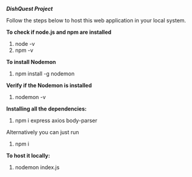 ***DishQuest Project***

Follow the steps below to host this web application in your local system.

**To check if node.js and npm are installed**
1. node -v
2. npm -v

**To install Nodemon**
1. npm install -g nodemon

**Verify if the Nodemon is installed**
1. nodemon -v

**Installing all the dependencies:**
1. npm i express axios body-parser

Alternatively you can just run 
1. npm i

**To host it locally:**
1. nodemon index.js
